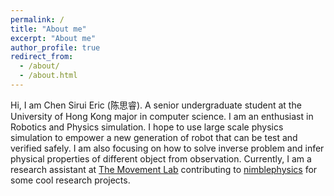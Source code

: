 ```yaml
---
permalink: /
title: "About me"
excerpt: "About me"
author_profile: true
redirect_from: 
  - /about/
  - /about.html
---
```


Hi, I am Chen Sirui Eric (陈思睿). A senior undergraduate student at the University of Hong Kong major in computer science. I am an enthusiast in Robotics and Physics simulation. I hope to use large scale physics simulation to empower a new generation of robot that can be test and verified safely. I am also focusing on how to solve inverse problem and infer physical properties of different object from observation. Currently, I am a research assistant at [The Movement Lab](https://ckllab.stanford.edu) contributing to [nimblephysics](https://nimblephysics.org) for some cool research projects.